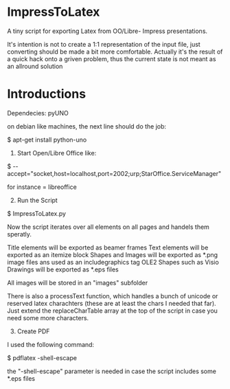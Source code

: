 ImpressToLatex
==============

A tiny script for exporting Latex from OO/Libre- Impress presentations.

It's intention is not to create a 1:1 representation of the input file, just converting should be made a bit more comfortable. Actually it's the result of a quick hack onto a griven problem, thus the current state is not meant as an allround solution  

Introductions
=============

Dependecies: pyUNO 

on debian like machines, the next line should do the job:

$ apt-get install python-uno


1) Start Open/Libre Office like:

$ <executable> --accept="socket,host=localhost,port=2002;urp;StarOffice.ServiceManager"

for instance <executable> = libreoffice

2) Run the Script

$ ImpressToLatex.py <InputFileName> <OutPutFileName>

Now the script iterates over all elements on all pages and handels them speratly.

Title elements will be exported as beamer frames
Text elements will be exported as an itemize block
Shapes and Images will be exported as *.png image files ans used as an includegraphics tag 
OLE2 Shapes such as Visio Drawings will be exported as *.eps files

All images will be stored in an "images" subfolder

There is also a processText function, which handles a bunch of unicode or reserved latex charachters (these are at least the chars I needed that far). Just extend the replaceCharTable array at the top of the script in case you need some more characters. 

3) Create PDF

I used the following command:

$ pdflatex -shell-escape <texfile> 

the "-shell-escape" parameter is needed in case the script includes some *.eps files
